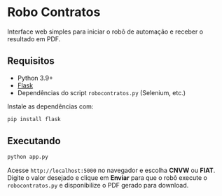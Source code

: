# Robo Contratos

Interface web simples para iniciar o robô de automação e receber o resultado em PDF.

## Requisitos

- Python 3.9+
- [Flask](https://flask.palletsprojects.com/)
- Dependências do script `robocontratos.py` (Selenium, etc.)

Instale as dependências com:

```bash
pip install flask
```

## Executando

```bash
python app.py
```

Acesse `http://localhost:5000` no navegador e escolha **CNVW** ou **FIAT**.
Digite o valor desejado e clique em **Enviar** para que o robô execute o
`robocontratos.py` e disponibilize o PDF gerado para download.
